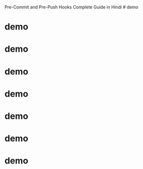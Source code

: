 Pre-Commit and Pre-Push Hooks Complete Guide in Hindi # demo
# demo
# demo
# demo
# demo
# demo
# demo
# demo
